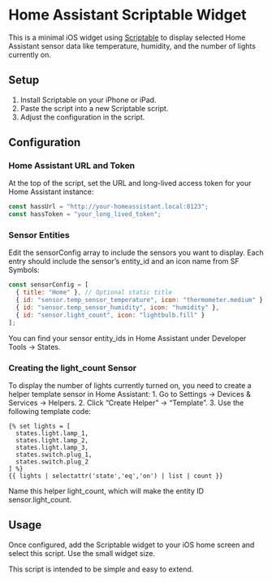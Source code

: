 # Home Assistant Scriptable Widget

This is a minimal iOS widget using [Scriptable](https://scriptable.app) to display selected Home Assistant sensor data like temperature, humidity, and the number of lights currently on.

## Setup

1. Install Scriptable on your iPhone or iPad.
2. Paste the script into a new Scriptable script.
3. Adjust the configuration in the script.

## Configuration

### Home Assistant URL and Token

At the top of the script, set the URL and long-lived access token for your Home Assistant instance:

```js
const hassUrl = "http://your-homeassistant.local:8123";
const hassToken = "your_long_lived_token";
```

### Sensor Entities

Edit the sensorConfig array to include the sensors you want to display. Each entry should include the sensor’s entity_id and an icon name from SF Symbols:

```js
const sensorConfig = [
  { title: "Home" }, // Optional static title
  { id: "sensor.temp_sensor_temperature", icon: "thermometer.medium" },
  { id: "sensor.temp_sensor_humidity", icon: "humidity" },
  { id: "sensor.light_count", icon: "lightbulb.fill" }
];
```

You can find your sensor entity_ids in Home Assistant under Developer Tools → States.

### Creating the light_count Sensor

To display the number of lights currently turned on, you need to create a helper template sensor in Home Assistant:
	1.	Go to Settings → Devices & Services → Helpers.
	2.	Click “Create Helper” → “Template”.
	3.	Use the following template code:

```
{% set lights = [
  states.light.lamp_1,
  states.light.lamp_2,
  states.light.lamp_3,
  states.switch.plug_1,
  states.switch.plug_2
] %}
{{ lights | selectattr('state','eq','on') | list | count }}
```

Name this helper light_count, which will make the entity ID sensor.light_count.

## Usage

Once configured, add the Scriptable widget to your iOS home screen and select this script. Use the small widget size.

This script is intended to be simple and easy to extend.

